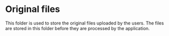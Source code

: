 # Original files

This folder is used to store the original files uploaded by the users. The files are stored in this folder before they are processed by the application.
